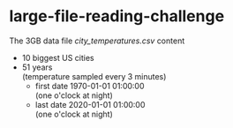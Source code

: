 # large-file-reading-challenge
<p>The 3GB data file <i>city_temperatures.csv</i> content</p>
<ul>
<li>10 biggest US cities</li>
<li>51 years<br>
    (temperature sampled every 3 minutes)
    <ul>
        <li>first date 1970-01-01 01:00:00<br>
        (one o'clock at night)</li>
        <li>last  date 2020-01-01 01:00:00<br>
        (one o'clock at night)</li>
    </ul>
    </li>
</ul>
<p></p>
